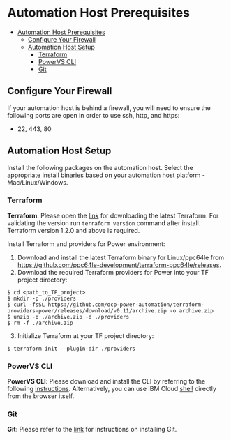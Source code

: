 # Automation Host Prerequisites

- [Automation Host Prerequisites](#automation-host-prerequisites)
    - [Configure Your Firewall](#configure-your-firewall)
    - [Automation Host Setup](#automation-host-setup)
        - [Terraform](#terraform)
        - [PowerVS CLI](#powervs-cli)
        - [Git](#git)

## Configure Your Firewall
If your automation host is behind a firewall, you will need to ensure the following ports are open in order to use ssh, http, and https:
- 22, 443, 80

## Automation Host Setup

Install the following packages on the automation host. Select the appropriate install binaries based on your automation host platform - Mac/Linux/Windows.

### Terraform

**Terraform**: Please open the [link](https://www.terraform.io/downloads) for downloading the latest Terraform. For validating the version run `terraform version` command after install. Terraform version 1.2.0 and above is required.

Install Terraform and providers for Power environment:
1. Download and install the latest Terraform binary for Linux/ppc64le from https://github.com/ppc64le-development/terraform-ppc64le/releases.
2. Download the required Terraform providers for Power into your TF project directory:
```
$ cd <path_to_TF_project>
$ mkdir -p ./providers
$ curl -fsSL https://github.com/ocp-power-automation/terraform-providers-power/releases/download/v0.11/archive.zip -o archive.zip
$ unzip -o ./archive.zip -d ./providers
$ rm -f ./archive.zip
```
3. Initialize Terraform at your TF project directory:
```
$ terraform init --plugin-dir ./providers
``` 

### PowerVS CLI

**PowerVS CLI**: Please download and install the CLI by referring to the following [instructions](https://cloud.ibm.com/docs/power-iaas-cli-plugin?topic=power-iaas-cli-plugin-power-iaas-cli-reference). Alternatively, you can use IBM Cloud [shell](https://cloud.ibm.com/shell) directly from the browser itself.

### Git

**Git**:  Please refer to the [link](https://git-scm.com/book/en/v2/Getting-Started-Installing-Git) for instructions on installing Git.
